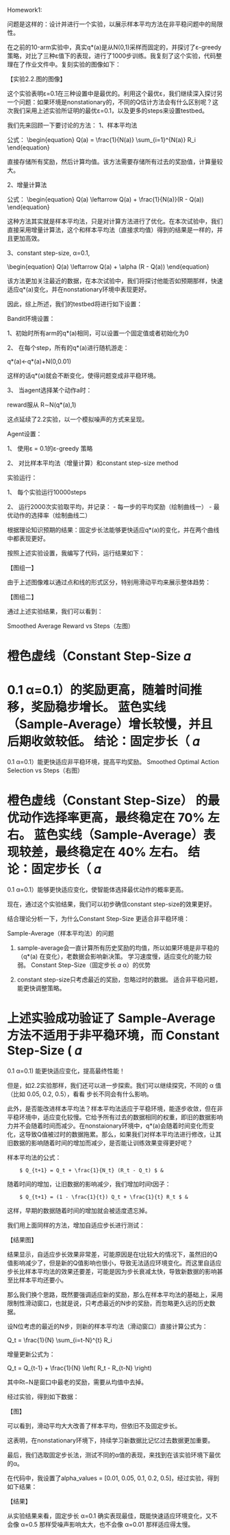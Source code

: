 Homework1:

问题是这样的：设计并进行一个实验，以展示样本平均方法在非平稳问题中的局限性。

在之前的10-arm实验中，真实q*(a)是从N(0,1)采样而固定的，并探讨了ε-greedy策略，对比了三种ε值下的表现，进行了1000步训练。我复刻了这个实验，代码整理在了作业文件中。复刻实验的图像如下：

【实验2.2.图的图像】

这个实验表明ε=0.1在三种设置中是最优的。利用这个最优ε，我们继续深入探讨另一个问题：如果环境是nonstationary的，不同的Q估计方法会有什么区别呢？这次我们采用上述实验所证明的最优ε=0.1，以及更多的steps来设置testbed。

我们先来回顾一下要讨论的方法：
1、样本平均法

公式：
\begin{equation}
Q(a) = \frac{1}{N(a)} \sum_{i=1}^{N(a)} R_i
\end{equation}

 
直接存储所有奖励，然后计算均值。该方法需要存储所有过去的奖励值，计算量较大。

2、增量计算法

公式：
\begin{equation}
Q(a) \leftarrow Q(a) + \frac{1}{N(a)}(R - Q(a))
\end{equation}


这种方法其实就是样本平均法，只是对计算方法进行了优化。在本次试验中，我们直接采用增量计算法，这个和样本平均法（直接求均值）得到的结果是一样的，并且更加高效。

3、constant step-size, α=0.1,

\begin{equation}
Q(a) \leftarrow Q(a) + \alpha (R - Q(a))
\end{equation}

该方法更加关注最近的数据，在本次试验中，我们将探讨他能否如预期那样，快速适应q*(a)变化，并在nonstationary环境中表现更好。

因此，综上所述，我们的testbed将进行如下设置：

Bandit环境设置：

1、初始时所有arm的q*(a)相同，可以设置一个固定值或者初始化为0

2、 在每个step，所有的q*(a)进行随机游走：

q*(a)←q*(a)+N(0,0.01)

这样的话q*(a)就会不断变化，使得问题变成非平稳环境。

3、 当agent选择某个动作a时：

reward服从 R∼N(q\*(a),1)

这点延续了2.2实验，以一个模拟噪声的方式来呈现。

Agent设置：

1、 使用ε = 0.1的ε-greedy 策略

2、 对比样本平均法（增量计算）和constant step-size method

实验运行：

1、 每个实验运行10000steps

2、 运行2000次实验取平均，并记录：
    - 每一步的平均奖励（绘制曲线一）
    - 最优动作的选择率（绘制曲线二）

根据理论知识预期的结果：固定步长法能够更快适应q*(a)的变化，并在两个曲线中都表现更好。

按照上述实验设置，我编写了代码，运行结果如下：

【图组一】

由于上述图像难以通过点和线的形式区分，特别用滑动平均来展示整体趋势：

【图组二】

通过上述实验结果，我们可以看到：

Smoothed Average Reward vs Steps（左图）

橙色虚线（Constant Step-Size 
𝛼
=
0.1
α=0.1）的奖励更高，随着时间推移，奖励稳步增长。
蓝色实线（Sample-Average）增长较慢，并且后期收敛较低。
结论：固定步长（
𝛼
=
0.1
α=0.1）能更快适应非平稳环境，提高平均奖励。
Smoothed Optimal Action Selection vs Steps（右图）

橙色虚线（Constant Step-Size） 的最优动作选择率更高，最终稳定在 70% 左右。
蓝色实线（Sample-Average）表现较差，最终稳定在 40% 左右。
结论：固定步长（
𝛼
=
0.1
α=0.1）能够更快适应变化，使智能体选择最优动作的概率更高。


现在，通过这个实验结果，我们可以初步确信constant step-size的效果更好。

结合理论分析一下，为什么Constant Step-Size 更适合非平稳环境：

Sample-Average（样本平均法）的问题

1. sample-average会一直计算所有历史奖励的均值，所以如果环境是非平稳的（q*(a) 在变化），老数据会影响新决策。
学习速度慢，适应变化的能力较弱。
Constant Step-Size（固定步长 
𝛼
α）的优势

2. constant step-size只考虑最近的奖励，忽略过时的数据。
适合非平稳问题，能更快调整策略。

上述实验成功验证了 Sample-Average 方法不适用于非平稳环境，而 Constant Step-Size (
𝛼
=
0.1
α=0.1) 能更快适应变化，提高最终性能！


但是，如2.2实验那样，我们还可以进一步探索。我们可以继续探究，不同的 
α 值（比如 0.05, 0.2, 0.5），看看 步长不同会有什么影响。

此外，是否能改进样本平均法？样本平均法适应于平稳环境，能逐步收敛，但在非平稳环境中，适应变化较慢。它给予所有过去的数据相同的权重，即旧的数据影响力并不会随着时间而减少。在nonstaionary环境中，q*(a)会随着时间变化而变化，这导致Q值被过时的数据拖累。那么，如果我们对样本平均法进行修改，让其旧数据的影响随着时间的增加而减少，是否能让训练效果变得更好呢？

样本平均法的公式：

        $ Q_{t+1} = Q_t + \frac{1}{N_t} (R_t - Q_t) $ & 


随着时间的增加，让旧数据的影响减少，我们增加时间t因子：


        $ Q_{t+1} = (1 - \frac{1}{t}) Q_t + \frac{1}{t} R_t $ & 

这样，早期的数据随着时间的增加就会被适度遗忘掉。

我们用上面同样的方法，增加自适应步长进行测试：

【结果图】

结果显示，自适应步长效果非常差，可能原因是在t比较大的情况下，虽然旧的Q值影响减少了，但是新的Q值影响也很小，导致无法适应环境变化。而这里自适应步长比样本平均法的效果还要差，可能是因为步长衰减太快，导致新数据的影响甚至比样本平均还要小。

那么我们换个思路，既然要强调适应新的奖励，那么在样本平均法的基础上，采用限制性滑动窗口，也就是说，只考虑最近的N步的奖励，而忽略更久远的历史数据。

设N位考虑的最近的N步，则新的样本平均法（滑动窗口）直接计算公式为：

Q_t = \frac{1}{N} \sum_{i=t-N}^{t} R_i

增量更新公式为：

Q_t = Q_{t-1} + \frac{1}{N} \left( R_t - R_{t-N} \right)

其中Rt−N是窗口中最老的奖励，需要从均值中去掉。

经过实验，得到如下数据：

【图】


可以看到，滑动平均大大改善了样本平均，但依旧不及固定步长。

这表明，在nonstationary环境下，持续学习新数据比记忆过去数据更加重要。

最后，我们选取固定步长法，测试不同的α值的表现，来找到在该实验环境下最优的α。

在代码中，我设置了alpha_values = [0.01, 0.05, 0.1, 0.2, 0.5]，经过实验，得到如下结果：

【结果】

从实验结果来看，固定步长 α=0.1 确实表现最佳，既能快速适应环境变化，又不会像 α=0.5 那样受噪声影响太大，也不会像 α=0.01 那样适应得太慢。


